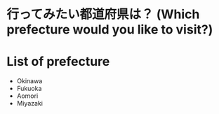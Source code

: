 # 行ってみたい都道府県は？ (Which prefecture would you like to visit?)

# List of prefecture
- Okinawa
- Fukuoka
- Aomori
- Miyazaki
